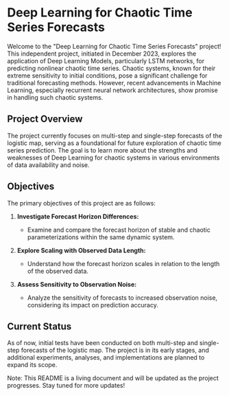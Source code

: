 # Deep Learning for Chaotic Time Series Forecasts

Welcome to the "Deep Learning for Chaotic Time Series Forecasts" project! This independent project, initiated in December 2023, explores the application of Deep Learning Models, particularly LSTM networks, for predicting nonlinear chaotic time series. Chaotic systems, known for their extreme sensitivity to initial conditions, pose a significant challenge for traditional forecasting methods. However, recent advancements in Machine Learning, especially recurrent neural network architectures, show promise in handling such chaotic systems.

## Project Overview

The project currently focuses on multi-step and single-step forecasts of the logistic map, serving as a foundational for future exploration of chaotic time series prediction. The goal is to learn more about the strengths and weaknesses of Deep Learning for chaotic systems in various environments of data availability and noise. 

## Objectives

The primary objectives of this project are as follows:

1. **Investigate Forecast Horizon Differences:**
   - Examine and compare the forecast horizon of stable and chaotic parameterizations within the same dynamic system.

2. **Explore Scaling with Observed Data Length:**
   - Understand how the forecast horizon scales in relation to the length of the observed data.

3. **Assess Sensitivity to Observation Noise:**
   - Analyze the sensitivity of forecasts to increased observation noise, considering its impact on prediction accuracy.

## Current Status

As of now, initial tests have been conducted on both multi-step and single-step forecasts of the logistic map. The project is in its early stages, and additional experiments, analyses, and implementations are planned to expand its scope.

Note: This README is a living document and will be updated as the project progresses. Stay tuned for more updates!
